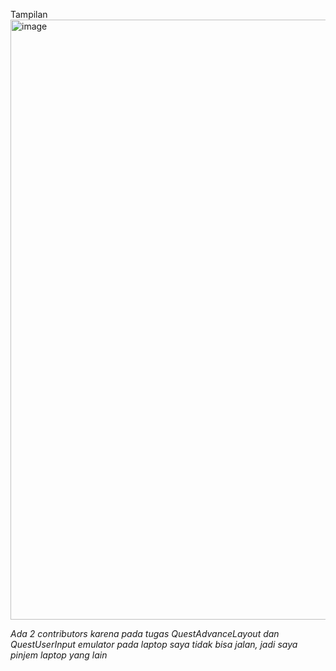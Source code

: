 Tampilan
<img width="960" alt="image" src="https://github.com/user-attachments/assets/edb8141a-eb4e-44bb-b836-c19dfead3abe">

*Ada 2 contributors karena pada tugas QuestAdvanceLayout dan QuestUserInput emulator pada laptop saya tidak bisa jalan, jadi saya pinjem laptop yang lain*
